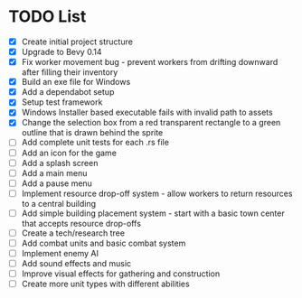 # TODO List

- [x] Create initial project structure
- [x] Upgrade to Bevy 0.14
- [x] Fix worker movement bug - prevent workers from drifting downward after filling their inventory
- [x] Build an exe file for Windows
- [x] Add a dependabot setup
- [x] Setup test framework
- [x] Windows Installer based executable fails with invalid path to assets
- [x] Change the selection box from a red transparent rectangle to a green outline that is drawn behind the sprite
- [ ] Add complete unit tests for each .rs file
- [ ] Add an icon for the game
- [ ] Add a splash screen
- [ ] Add a main menu
- [ ] Add a pause menu
- [ ] Implement resource drop-off system - allow workers to return resources to a central building
- [ ] Add simple building placement system - start with a basic town center that accepts resource drop-offs
- [ ] Create a tech/research tree
- [ ] Add combat units and basic combat system
- [ ] Implement enemy AI
- [ ] Add sound effects and music
- [ ] Improve visual effects for gathering and construction
- [ ] Create more unit types with different abilities
